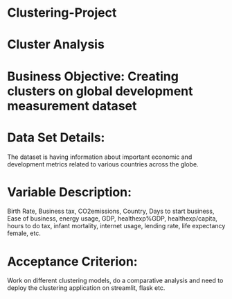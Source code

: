 # Clustering-Project
# Cluster Analysis
# Business Objective: Creating clusters on global development measurement dataset
# Data Set Details:
The dataset is having information about important economic and development metrics related to various countries across the globe. 
# Variable Description:
Birth Rate, Business tax, CO2emissions, Country, Days to start business, Ease of business, energy usage, GDP, healthexp%GDP, healthexp/capita, hours to do tax, infant mortality, internet usage, lending rate, life expectancy female, etc.
# Acceptance Criterion: 
Work on different clustering models, do a comparative analysis and need to deploy the clustering application on streamlit, flask etc.
